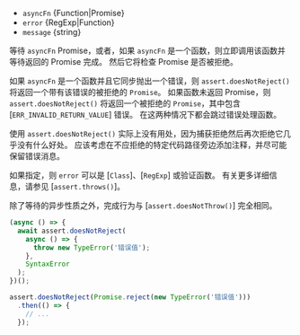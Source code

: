 <!-- YAML
added: v10.0.0
-->
* `asyncFn` {Function|Promise}
* `error` {RegExp|Function}
* `message` {string}

等待 `asyncFn` Promise，或者，如果 `asyncFn` 是一个函数，则立即调用该函数并等待返回的 Promise 完成。
然后它将检查 Promise 是否被拒绝。

如果 `asyncFn` 是一个函数并且它同步抛出一个错误，则 `assert.doesNotReject()` 将返回一个带有该错误的被拒绝的 `Promise`。
如果函数未返回 Promise，则 `assert.doesNotReject()` 将返回一个被拒绝的 `Promise`，其中包含 [`ERR_INVALID_RETURN_VALUE`] 错误。
在这两种情况下都会跳过错误处理函数。

使用 `assert.doesNotReject()` 实际上没有用处，因为捕获拒绝然后再次拒绝它几乎没有什么好处。
应该考虑在不应拒绝的特定代码路径旁边添加注释，并尽可能保留错误消息。

如果指定，则 `error` 可以是 [`Class`]、[`RegExp`] 或验证函数。
有关更多详细信息，请参见 [`assert.throws()`]。

除了等待的异步性质之外，完成行为与 [`assert.doesNotThrow()`] 完全相同。


<!-- eslint-disable no-restricted-syntax -->
```js
(async () => {
  await assert.doesNotReject(
    async () => {
      throw new TypeError('错误值');
    },
    SyntaxError
  );
})();
```

<!-- eslint-disable no-restricted-syntax -->
```js
assert.doesNotReject(Promise.reject(new TypeError('错误值')))
  .then(() => {
    // ...
  });
```

